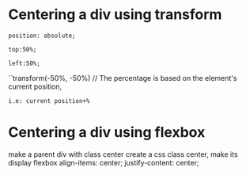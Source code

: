 # Centering a div using transform

``position: absolute;``

``top:50%;``

``left:50%;``

``transform(-50%, -50%) // The percentage is based on the element's current position, 

``i.e: current position+%``

# Centering a div using flexbox
make a parent div with class center
create a css class center, make its display flexbox
align-items: center;
justify-content: center;